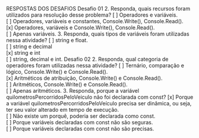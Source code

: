 RESPOSTAS DOS DESAFIOS
Desafio 01
2. Responda, quais recursos foram utilizados para resolução desse problema?
[ ] Operadores e variáveis.  
[ ] Operadores, variáveis e constantes, Console.Write(), Console.Read().  
[x] Operadores, variáveis e Console.Write(), Console.Read().  
[ ] Apenas variáveis.
3. Responda, quais tipos de variáveis foram utilizadas nessa atividade?
[ ] string e float.  
[ ] string e decimal  
[x] string e int  
[ ] string, decimal e int.
Desafio 02
2. Responda, qual categoria de operadores foram utilizadas nessa atividade?
[ ] Ternário, comparação e lógico, Console.Write() e Console.Read().  
[x] Aritméticos de atribuição, Console.Write() e Console.Read().  
[ ] Aritméticos, Console.Write() e Console.Read().  
[ ] Apenas aritméticos.
3. Responda, porque a variável quilometrosPercorridosPeloVeiculo não foi declarada com const?
[x] Porque a variável quilometrosPercorridosPeloVeículo precisa ser dinâmica, ou seja, ter seu valor alterado em tempo de execução.  
[ ] Não existe um porquê, poderia ser declarada como const.  
[ ] Porque variáveis declaradas com const não são seguras.  
[ ] Porque variáveis declaradas com const não são precisas.
